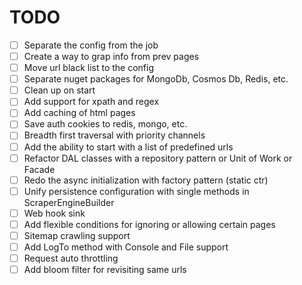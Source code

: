 ﻿# TODO

- [ ] Separate the config from the job
- [ ] Create a way to grap info from prev pages
- [ ] Move url black list to the config
- [ ] Separate nuget packages for MongoDb, Cosmos Db, Redis, etc.
- [ ] Clean up on start
- [ ] Add support for xpath and regex
- [ ] Add caching of html pages
- [ ] Save auth cookies to redis, mongo, etc.
- [ ] Breadth first traversal with priority channels
- [ ] Add the ability to start with a list of predefined urls
- [ ] Refactor DAL classes with a repository pattern or Unit of Work or Facade
- [ ] Redo the async initialization with factory pattern (static ctr)
- [ ] Unify persistence configuration with single methods in ScraperEngineBuilder
- [ ] Web hook sink
- [ ] Add flexible conditions for ignoring or allowing certain pages
- [ ] Sitemap crawling support
- [ ] Add LogTo method with Console and File support
- [ ] Request auto throttling
- [ ] Add bloom filter for revisiting same urls